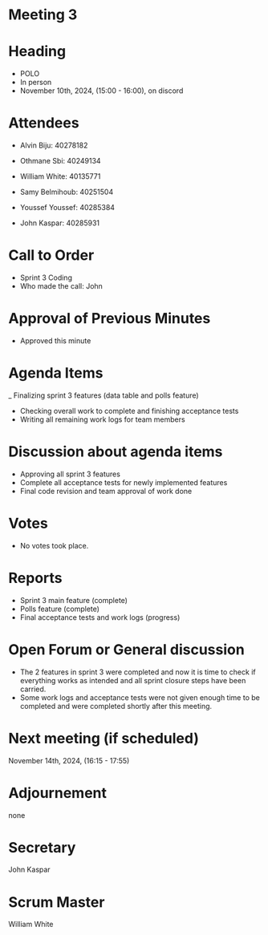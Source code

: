 # Meeting 3
# Heading

- POLO
- In person
- November 10th, 2024,  (15:00 - 16:00),  on discord
  
# Attendees

- Alvin Biju: 40278182

- Othmane Sbi: 40249134

- William White: 40135771

- Samy Belmihoub: 40251504

- Youssef Youssef: 40285384

- John Kaspar: 40285931

# Call to Order


- Sprint 3 Coding
- Who made the call: John
  
# Approval of Previous Minutes

- Approved this minute
  
# Agenda Items

_ Finalizing sprint 3 features (data table and polls feature)
- Checking overall work to complete and finishing acceptance tests
- Writing all remaining work logs for team members



# Discussion about agenda items

- Approving all sprint 3 features
- Complete all acceptance tests for newly implemented features
- Final code revision and team approval of work done
  

  
# Votes

- No votes took place.
  
# Reports

- Sprint 3 main feature (complete)
- Polls feature (complete)
- Final acceptance tests and work logs (progress)
  
# Open Forum or General discussion

- The 2 features in sprint 3 were completed and now it is time to check if everything works as intended and all sprint closure steps have been carried.
- Some work logs and acceptance tests were not given enough time to be completed and were completed shortly after this meeting.
  
# Next meeting (if scheduled)

 November 14th, 2024,  (16:15 - 17:55)

# Adjournement
none

# Secretary
John Kaspar

# Scrum Master
William White






